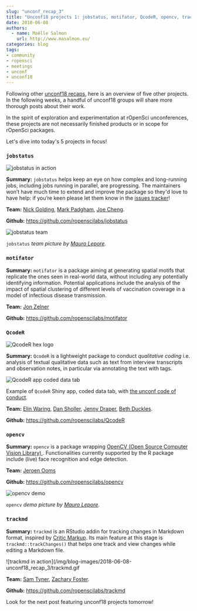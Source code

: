 ```yaml
---
slug: "unconf_recap_3"
title: "Unconf18 projects 1: jobstatus, motifator, QcodeR, opencv, trackmd"
date: 2018-06-08
authors:
  - name: Maëlle Salmon
    url: http://www.masalmon.eu/
categories: blog
tags:
- community
- ropensci
- meetings
- unconf
- unconf18
---
```


Following other [unconf18 recaps](https://ropensci.org/tags/unconf18/), here is an overview of five other projects. In the following weeks, a handful of unconf18 groups will share more thorough posts about their work.

In the spirit of exploration and experimentation at rOpenSci unconferences, these projects are not necessarily finished products or in scope for rOpenSci packages.

Let's dive into today's 5 projects in focus! 
### `jobstatus`

![jobstatus in action](/img/blog-images/2018-06-08-unconf18_recap_3/jobstatus.gif)

**Summary:** `jobstatus` helps keep an eye on how complex and long-running jobs, including jobs running in parallel, are progressing. The maintainers won’t have much time to extend and improve the package so they'd love to have help: if you’re keen please let them know in the [issues tracker](https://github.com/ropenscilabs/jobstatus/issues)!

**Team:** [Nick Golding](https://github.com/goldingn), [Mark Padgham](https://github.com/mpadge), [Joe Cheng](https://github.com/jcheng5).

**Github:** https://github.com/ropenscilabs/jobstatus

![jobstatus team](/img/blog-images/2018-06-08-unconf18_recap_3/jobstatus.jpg)

`jobstatus` *team picture by [Mauro Lepore](https://twitter.com/mauro_lepore).*

### `motifator`

**Summary:** `motifator` is a package aiming at generating spatial motifs that replicate the ones seen in real-world data, without including any potentially identifying information. Potential applications include the analysis of the impact of spatial clustering of different levels of vaccination coverage in a model of infectious disease transmission.

**Team:** [Jon Zelner](http://www.jonzelner.net/)

**Github:** https://github.com/ropenscilabs/motifator

### `QcodeR`

![QcodeR hex logo](/img/blog-images/2018-06-08-unconf18_recap_3/qcoder.png)

**Summary:** `QcodeR` is a lightweight package to conduct _qualitative coding_ i.e. analysis of textual qualitative data such as text from interview transcripts and observation notes, in particular via annotating the text with tags.

![QcodeR app coded data tab](/img/blog-images/2018-06-08-unconf18_recap_3/qcoder_codeddata.png)

Example of `QcodeR` Shiny app, coded data tab, with [the unconf code of conduct](http://unconf18.ropensci.org/coc.html).

**Team:** [Elin Waring](https://github.com/elinw), [Dan Sholler](https://github.com/dsholler), [Jenny Draper](https://github.com/learithe), [Beth Duckles](https://github.com/bduckles).

**Github:** https://github.com/ropenscilabs/QcodeR

### `opencv`

**Summary:** `opencv` is a package wrapping [OpenCV (Open Source Computer Vision Library) ](https://opencv.org/). Functionalities currently supported by the R package include (live) face recognition and edge detection.

**Team:** [Jeroen Ooms](https://github.com/jeroen)

**Github:** https://github.com/ropenscilabs/opencv

![opencv demo](/img/blog-images/2018-06-08-unconf18_recap_3/opencv.jpg)

`opencv` *demo picture by [Mauro Lepore](https://twitter.com/mauro_lepore).*

### `trackmd`

**Summary:** `trackmd` is an RStudio addin for tracking changes in Markdown format, inspired by [Critic Markup](http://criticmarkup.com/). Its main feature at this stage is `trackmd::trackChanges()` that helps one track and view changes while editing a Markdown file.

![trackmd in action](/img/blog-images/2018-06-08-unconf18_recap_3/trackmd.gif

**Team:** [Sam Tyner](https://github.com/sctyner), [Zachary Foster](https://github.com/zachary-foster).

**Github:** https://github.com/ropenscilabs/trackmd

Look for the next post featuring unconf18 projects tomorrow!
